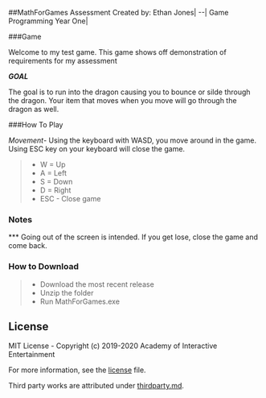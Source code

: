 ##MathForGames Assessment
Created by: Ethan Jones|
--|
Game Programming Year One|

###Game

Welcome to my test game. This game shows off demonstration of requirements for my assessment

***GOAL***

The goal is to run into the dragon causing you to bounce or silde through the dragon. Your item that moves when you move will go through the dragon as well.

###How To Play

*Movement*- Using the keyboard with WASD, you move around in the game. Using ESC key on your keyboard will close the game.
> - W = Up
> - A = Left
> - S = Down
> - D = Right
> - ESC - Close game

### Notes
*** Going out of the screen is intended. If you get lose, close the game and come back.

### How to Download
> - Download the most recent release
> - Unzip the folder
> - Run MathForGames.exe

## License

MIT License - Copyright (c) 2019-2020 Academy of Interactive Entertainment

For more information, see the [license][lic] file.

Third party works are attributed under [thirdparty.md][3p].

[lic]:LICENSE.md
[3p]:THIRDPARTY.md
[raylib]:https://github.com/raysan5/raylib

